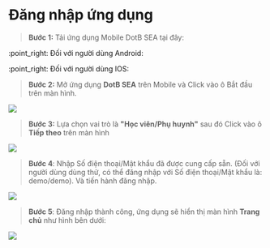 # Đăng nhập ứng dụng

> **Bước 1:** Tải ứng dụng Mobile DotB SEA tại đây:

:point\_right: Đối với người dùng Android:  [<img src="../.gitbook/assets/image (16).png" alt="" data-size="line"> ](https://play.google.com/store/apps/details?id=vn.dotb.sea)

:point\_right: Đối với người dùng IOS:  [<img src="../.gitbook/assets/image (15).png" alt="" data-size="line">](https://apps.apple.com/vn/app/dotb-crm/id1475488445)&#x20;

> **Bước 2:** Mở ứng dụng **DotB SEA** trên Mobile và Click vào ô Bắt đầu trên màn hình.

![](../.gitbook/assets/1.6.jpg)

> **Bước 3:** Lựa chọn vai trò là **"Học viên/Phụ huynh"** sau đó Click vào ô **Tiếp theo** trên màn hình

![](<../.gitbook/assets/2.1 (1).jpg>)

> **Bước 4**: Nhập Số điện thoại/Mật khẩu đã được cung cấp sẵn. (Đối với người dùng dùng thử, có thể đăng nhập với Số điện thoại/Mật khẩu là: demo/demo). Và tiến hành đăng nhập.

![](../.gitbook/assets/3.2.jpg)

> **Bước 5**: Đăng nhập thành công, ứng dụng sẽ hiển thị màn hình **Trang chủ** như hình bên dưới:

![](<../.gitbook/assets/4.1 (1).jpg>)

